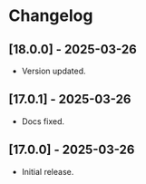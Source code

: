 # Changelog

## [18.0.0] - 2025-03-26

- Version updated.

## [17.0.1] - 2025-03-26

- Docs fixed.

## [17.0.0] - 2025-03-26

- Initial release.
